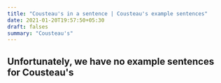 ```yaml
---
title: "Cousteau's in a sentence | Cousteau's example sentences"
date: 2021-01-20T19:57:50+05:30
draft: falses
summary: "Cousteau's"
---
```

## Unfortunately, we have no example sentences for Cousteau's                 
